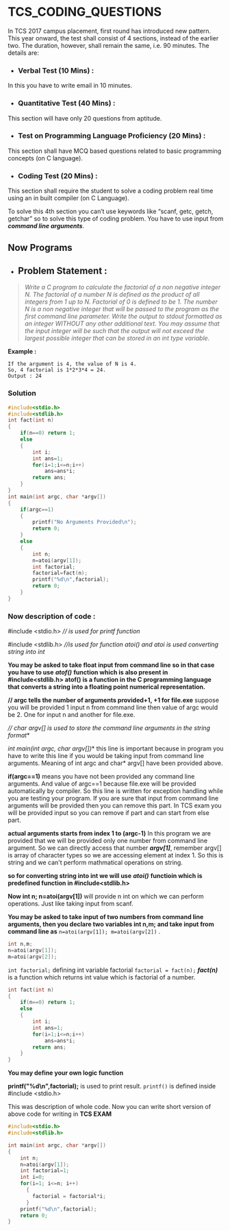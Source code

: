 # TCS_CODING_QUESTIONS

In TCS 2017 campus placement, first round has introduced new pattern. This year onward, the test shall consist of 4 sections, instead of the earlier two. The duration, however, shall remain the same, i.e. 90 minutes. The details are:

* ### Verbal Test (10 Mins) :
In this you have to write email in 10 minutes.

* ### Quantitative Test (40 Mins) :
This section will have only 20 questions from aptitude.

* ### Test on Programming Language Proficiency (20 Mins) :
This section shall have MCQ based questions related to basic programming concepts (on C language).

* ### Coding Test (20 Mins) :

This section shall require the student to solve a coding problem real time using an in built compiler (on C Language).

To solve this 4th section you can’t use keywords like “scanf, getc, getch, getchar” so to solve this type of coding problem. You have to use input from ***command line arguments***.

## Now Programs

* ## Problem Statement :

> *Write a C program to calculate the factorial of a non negative integer N. The factorial of a number N is defined as the product of all integers from 1 up to N. Factorial of 0 is defined to be 1. The number N is a non negative integer that will be passed to the program as the first command line parameter. Write the output to stdout formatted as an integer WITHOUT any other additional text. You may assume that the input integer will be such that the output will not exceed the largest possible integer that can be stored in an int type variable*.

**Example :** 
```
If the argument is 4, the value of N is 4. 
So, 4 factorial is 1*2*3*4 = 24.
Output : 24
```
### Solution

```c
#include<stdio.h>
#include<stdlib.h>
int fact(int n)
{
    if(n==0) return 1;
    else
    {
        int i;
        int ans=1;
        for(i=1;i<=n;i++)
            ans=ans*i;
        return ans;
    }
}
int main(int argc, char *argv[])
{
    if(argc==1)
    {
        printf("No Arguments Provided\n");
        return 0;
    }
    else
    {
        int n;
        n=atoi(argv[1]);
        int factorial;
        factorial=fact(n);
        printf("%d\n",factorial);
        return 0;
    }
}
```

### Now description of code :

#include <stdio.h> *// is used for printf function*

#include <stdlib.h> *//is used for function atoi() and atoi is used converting string into int*

**You may be asked to take float input from command line so in that case you have to use** ***atof()*** **function which is also present in #include<stdlib.h> atof() is a function in the C programming language that converts a string into a floating point numerical representation.**

**// argc tells the number of arguments provided+1,  +1 for file.exe** suppose you will be provided 1 input n from command line then value of argc would be 2. One for input n and another for file.exe.

**// char* argv[] is used to store the command line arguments in the string format**

**int main(int argc, char* argv[])** this line is important because in program you have to write this line if you would be taking input from command line arguments. Meaning of int argc and char* argv[] have been provided above.

**if(argc==1)** means you have not been provided any command line arguments. And value of argc==1 because file.exe will be provided automatically by compiler. So this line is written for exception handling while you are testing your program. If you are sure that input from command line arguments will be provided then you can remove this part. In TCS exam you will be provided input so you can remove if part and can start from else part.

**actual arguments starts from index 1 to (argc-1)** In this program we are provided that we will be provided only one number from command line argument. So we can directly access that number ***argv[1]***, remember argv[] is array of character types so we are accessing element at index 1. So this is string and we can't perform mathmatical operations on string.

**so for converting string into int we will use** ***atoi()*** **functioin which is predefined function in #include<stdlib.h>**

**Now int n; n=atoi(argv[1])** will provide n int on which we can perform operations. Just like taking input from scanf.

**You may be asked to take input of two numbers from command line arguments, then you declare two variables int n,m; and take input from command line as** `n=atoi(argv[1]); m=atoi(argv[2])` .

```c
int n,m;
n=atoi(argv[1]);
m=atoi(argv[2]);
```
`int factorial;` defining int variable factorial
`factorial = fact(n);` ***fact(n)*** is a function which returns int value which is factorial of a number.

```c
int fact(int n)
{
    if(n==0) return 1;
    else
    {
        int i;
        int ans=1;
        for(i=1;i<=n;i++)
            ans=ans*i;
        return ans;
    }
}
```
**You may define your own logic function**

**printf("%d\n",factorial);** is used to print result. `printf()` is defined inside #include <stdio.h>

This was description of whole code. Now you can write short version of above code for writing in **TCS EXAM**

```c
#include<stdio.h>
#include<stdlib.h>

int main(int argc, char *argv[])
{
    int n;
    n=atoi(argv[1]);
    int factorial=1;
    int i=0;
    for(i=1; i<=n; i++)
      {
        factorial = factorial*i; 
      }
    printf("%d\n",factorial);
    return 0;   
}
```





